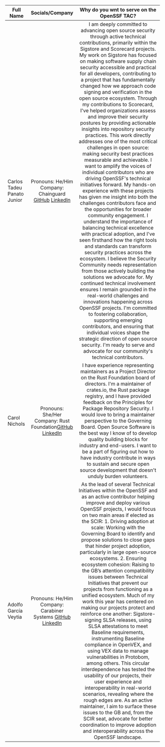 
| Full Name | Socials/Company | Why do you wnt to serve on the OpenSSF TAC? |
|----------------|:------------------:|:------------------:
|Carlos Tadeu Panato Junior| Pronouns: He/Him Company: Chainguard [GitHub](https://github.com/cpanato) [LinkedIn](https://www.linkedin.com/in/cpanato/)|I am deeply committed to advancing open source security through active technical contributions, primarily within the Sigstore and Scorecard projects. My work on Sigstore has focused on making software supply chain security accessible and practical for all developers, contributing to a project that has fundamentally changed how we approach code signing and verification in the open source ecosystem. Through my contributions to Scorecard, I've helped organizations assess and improve their security postures by providing actionable insights into repository security practices. This work directly addresses one of the most critical challenges in open source: making security best practices measurable and achievable. I want to amplify the voices of individual contributors who are driving OpenSSF's technical initiatives forward. My hands-on experience with these projects has given me insight into both the challenges contributors face and the opportunities for broader community engagement. I understand the importance of balancing technical excellence with practical adoption, and I've seen firsthand how the right tools and standards can transform security practices across the ecosystem. I believe the Security Community needs representation from those actively building the solutions we advocate for. My continued technical involvement ensures I remain grounded in the real-world challenges and innovations happening across OpenSSF projects. I'm committed to fostering collaboration, supporting emerging contributors, and ensuring that individual voices shape the strategic direction of open source security. I'm ready to serve and advocate for our community's technical contributors.|
|Carol Nichols| Pronouns: She/Her Company: Rust Foundation[GitHub](https://github.com/carols10cents) [LinkedIn](https://www.linkedin.com/in/carolnichols/)|I have experience representing maintainers as a Project Director on the Rust Foundation board of directors. I'm a maintainer of crates.io, the Rust package registry, and I have provided feedback on the Principles for Package Repository Security. I would love to bring a maintainer perspective to the Governing Board. Open Source Software is the best way I know of to develop quality building blocks for industry and end-users. I want to be a part of figuring out how to have industry contribute in ways to sustain and secure open source development that doesn't unduly burden volunteers.|
|Adolfo García Veytia| Pronouns: He/Him Company: Carabiner Systems [GitHub](https://github.com/puerco) [LinkedIn](https://linkedin.com/in/puerco)|As the lead of several Technical Initiatives within the OpenSSF and as an active contributor helping improve and deploy various OpenSSF projects, I would focus on two main areas if elected as the SCIR: 1. Driving adoption at scale: Working with the Governing Board to identify and propose solutions to close gaps that hinder project adoption, particularly in large open-source ecosystems. 2. Ensuring ecosystem cohesion: Raising to the GB’s attention compatibility issues between Technical Initiatives that prevent our projects from functioning as a unified ecosystem. Much of my work this year has centered on making our projects protect and reinforce one another: Sigstore-signing SLSA releases, using SLSA attestations to meet Baseline requirements, instrumenting Baseline compliance in OpenVEX, and using VEX data to manage vulnerabilities in Protobom, among others. This circular interdependence has tested the usability of our projects, their user experience and interoperability in real-world scenarios, revealing where the rough edges are. As an active maintainer, I aim to surface these issues to the GB and, from the SCIR seat, advocate for better coordination to improve adoption and interoperability across the OpenSSF landscape.|
